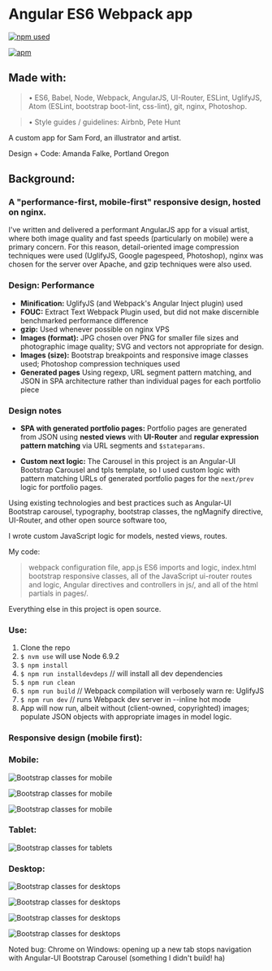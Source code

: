 # Angular ES6 Webpack app

[![npm used](https://img.shields.io/npm/dm/localeval.svg?style=flat)](https://www.npmjs.com/)

[![apm](https://img.shields.io/apm/v/vim-mode.svg?style=flat)](https://github.com/atom/apm)

## Made with:
> • ES6, Babel, Node, Webpack, AngularJS, UI-Router, ESLint, UglifyJS,
Atom (ESLint, bootstrap boot-lint, css-lint), git, nginx, Photoshop.

> • Style guides / guidelines: Airbnb, Pete Hunt

A custom app for Sam Ford, an illustrator and artist.

Design + Code: Amanda Falke, Portland Oregon

## Background:
### A "performance-first, mobile-first" responsive design, hosted on nginx.
I've written and delivered a performant AngularJS app for a visual artist,
where both image quality and fast speeds (particularly on mobile) were a primary
concern. For this reason, detail-oriented image compression techniques were
used (UglifyJS, Google pagespeed, Photoshop), nginx was chosen for the server
over Apache, and gzip techniques were also used.

### Design: Performance
- **Minification:** UglifyJS (and Webpack's Angular Inject plugin) used
- **FOUC:** Extract Text Webpack Plugin used, but did not make discernible benchmarked performance difference
- **gzip:** Used whenever possible on nginx VPS
- **Images (format):** JPG chosen over PNG for smaller file sizes and photographic image quality; SVG and vectors not appropriate for design.
- **Images (size):** Bootstrap breakpoints and responsive image classes used; Photoshop compression techniques used
- **Generated pages** Using regexp, URL segment pattern matching, and JSON in SPA architecture rather than individual pages for each portfolio piece

### Design notes
- **SPA with generated portfolio pages:** Portfolio pages are generated from JSON using **nested views** with **UI-Router** and **regular expression pattern matching** via URL segments and `$stateparams`.

- **Custom next logic:** The Carousel in this project is an Angular-UI Bootstrap Carousel and tpls template, so I used custom logic with pattern matching URLs of generated portfolio pages for the `next/prev` logic for portfolio pages.

Using existing technologies and best practices such as Angular-UI Bootstrap carousel, typography, bootstrap classes, the ngMagnify directive, UI-Router, and other
open source software too,

I wrote custom JavaScript logic for models, nested views, routes.

My code:
> webpack configuration file, app.js ES6 imports and logic,
index.html bootstrap responsive classes, all of the JavaScript ui-router
routes and logic, Angular directives and controllers in js/, and all of the html
 partials in pages/.

Everything else in this project is open source.

### Use:
1. Clone the repo
2. `$ nvm use` will use Node 6.9.2
3. `$ npm install`
4. `$ npm run installdevdeps` // will install all dev dependencies
5. `$ npm run clean`
6. `$ npm run build` // Webpack compilation will verbosely warn re: UglifyJS
7. `$ npm run dev`	// runs Webpack dev server in --inline hot mode
8. App will now run, albeit without (client-owned, copyrighted) images;
populate JSON objects with appropriate images in model logic.

### Responsive design (mobile first):
### Mobile:

![Bootstrap classes for mobile](/readmeimg/gallery-mobile.jpg "Gallery, mobile")

![Bootstrap classes for mobile](/readmeimg/work-mobile.jpg "Work, mobile")

![Bootstrap classes for mobile](/readmeimg/portfolio-mobile.jpg "Portfolio, mobile")


### Tablet:

![Bootstrap classes for tablets](/readmeimg/work-tablet.jpg "Work, tablet")


### Desktop:

![Bootstrap classes for desktops](/readmeimg/gallery-large.jpg "Gallery, desktop")

![Bootstrap classes for desktops](/readmeimg/work-large-medium.jpg "Gallery, desktop")

![Bootstrap classes for desktops](/readmeimg/portfolio-large.jpg "Portfolio, desktop")

![Bootstrap classes for desktops](/readmeimg/about-large.jpg "About, desktop")


Noted bug: Chrome on Windows: opening up a new tab stops navigation
with Angular-UI Bootstrap Carousel (something I didn't build! ha)
